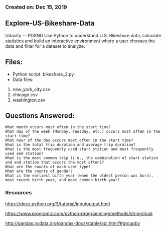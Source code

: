 ### Created on:	Dec 15, 2019

## Explore-US-Bikeshare-Data

Udacity -- PDSND
 Use Python to understand U.S. Bikeshare data, calculate statistics and build an interactive environment where a user chooses the data and filter for a dataset to analyze.

## Files:
* Python script: bikeshare_2.py
* Data files:
1. new_york_city.csv
2. chicago.csv
3. washington.csv

## Questions Answered:

    What month occurs most often in the start time?
    What day of the week (Monday, Tuesday, etc.) occurs most often in the start time?
    What hour of the day occurs most often in the start time?
    What is the total trip duration and average trip duration?
    What is the most frequently used start station and most frequently used end station?
    What is the most common trip (i.e., the combination of start station and end station that occurs the most often)?
    What are the counts of each user type?
    What are the counts of gender?
    What is the earliest birth year (when the oldest person was born), most recent birth year, and most common birth year?

### Resources
https://docs.python.org/3/tutorial/inputoutput.html

https://www.programiz.com/python-programming/methods/string/rjust

http://pandas.pydata.org/pandas-docs/stable/api.html?#groupby
